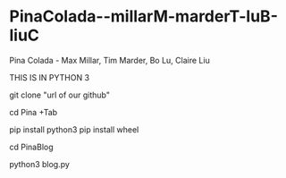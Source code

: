 # PinaColada--millarM-marderT-luB-liuC
Pina Colada - Max Millar, Tim Marder, Bo Lu, Claire Liu

THIS IS IN PYTHON 3

git clone "url of our github"

cd Pina +Tab

pip install python3
pip install wheel

cd PinaBlog

python3 blog.py



